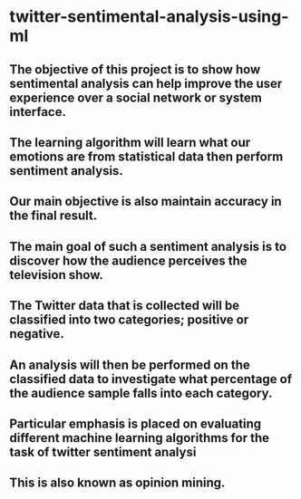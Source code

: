 # twitter-sentimental-analysis-using-ml
## The objective of this project is to show how sentimental analysis can help improve the user experience over a social network or system interface. 
## The learning algorithm will learn what our emotions are from statistical data then perform sentiment analysis.
## Our main objective is also maintain accuracy in the final result. 
## The main goal of such a sentiment analysis is to discover how the audience perceives the television show. 
## The Twitter data that is collected will be classified into two categories; positive or negative.
## An analysis will then be performed on the classified data to investigate what percentage of the audience sample falls into each category. 
## Particular emphasis is placed on evaluating different machine learning algorithms for the task of twitter sentiment analysi
## This is also known as opinion mining.

